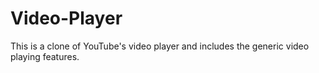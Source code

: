 # Video-Player
This is a clone of YouTube's video player and includes the generic video playing features.
